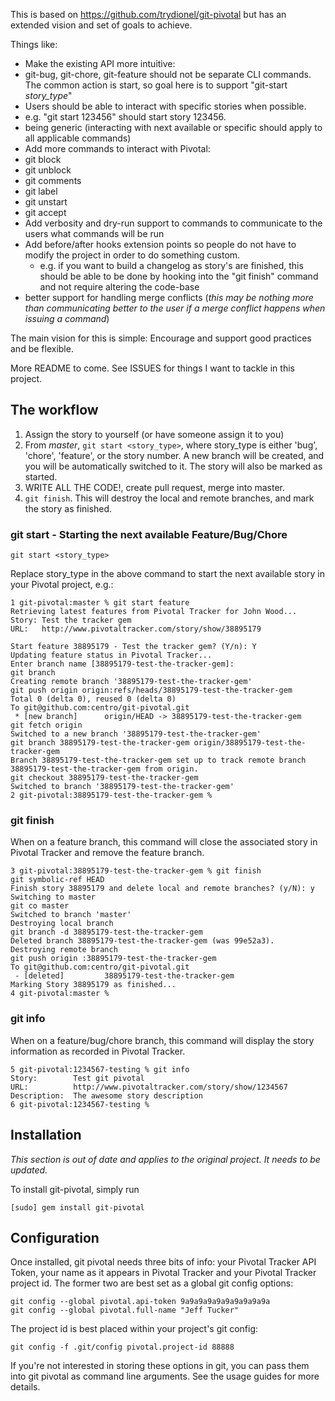 This is based on https://github.com/trydionel/git-pivotal but has an extended vision and set of goals to achieve.

Things like:

* Make the existing API more intuitive:
 * git-bug, git-chore, git-feature should not be separate CLI commands. The common action is start, so goal here is to support "git-start _story\_type_"
* Users should be able to interact with specific stories when possible.
 * e.g. "git start 123456" should start story 123456. 
 * being generic (interacting with next available or specific should apply to all applicable commands)
* Add more commands to interact with Pivotal:
 * git block
 * git unblock
 * git comments
 * git label 
 * git unstart
 * git accept
* Add verbosity and dry-run support to commands to communicate to the users what commands will be run
* Add before/after hooks extension points so people do not have to modify the project in order to do something custom. 
  * e.g. if you want to build a changelog as story's are finished, this should be able to be done by hooking into the "git finish" command and not require altering the code-base
* better support for handling merge conflicts (_this may be nothing more than communicating better to the user if a merge conflict happens when issuing a command_)

The main vision for this is simple: Encourage and support good practices and be flexible. 

More README to come. See ISSUES for things I want to tackle in this project.

## The workflow

1. Assign the story to yourself (or have someone assign it to you)
2. From _master_, `git start <story_type>`, where story\_type is either 'bug', 'chore', 'feature', or the story number.  A new branch will be created, and you will be automatically  switched to it.  The story will also be marked as started.
3. WRITE ALL THE CODE!, create pull request, merge into master.
4. `git finish`. This will destroy the local and remote branches, and mark the story as finished.

### git start - Starting the next available Feature/Bug/Chore

    git start <story_type>
    
Replace story\_type in the above command to start the next available story in your Pivotal project, e.g.:

    1 git-pivotal:master % git start feature
    Retrieving latest features from Pivotal Tracker for John Wood...
    Story: Test the tracker gem
    URL:   http://www.pivotaltracker.com/story/show/38895179

    Start feature 38895179 - Test the tracker gem? (Y/n): Y
    Updating feature status in Pivotal Tracker...
    Enter branch name [38895179-test-the-tracker-gem]: 
    git branch
    Creating remote branch '38895179-test-the-tracker-gem'
    git push origin origin:refs/heads/38895179-test-the-tracker-gem
    Total 0 (delta 0), reused 0 (delta 0)
    To git@github.com:centro/git-pivotal.git
     * [new branch]      origin/HEAD -> 38895179-test-the-tracker-gem
    git fetch origin
    Switched to a new branch '38895179-test-the-tracker-gem'
    git branch 38895179-test-the-tracker-gem origin/38895179-test-the-tracker-gem
    Branch 38895179-test-the-tracker-gem set up to track remote branch 38895179-test-the-tracker-gem from origin.
    git checkout 38895179-test-the-tracker-gem
    Switched to branch '38895179-test-the-tracker-gem'
    2 git-pivotal:38895179-test-the-tracker-gem %

### git finish
When on a feature branch, this command will close the associated story in Pivotal Tracker and remove the feature branch.

    3 git-pivotal:38895179-test-the-tracker-gem % git finish
    git symbolic-ref HEAD
    Finish story 38895179 and delete local and remote branches? (y/N): y
    Switching to master
    git co master
    Switched to branch 'master'
    Destroying local branch
    git branch -d 38895179-test-the-tracker-gem
    Deleted branch 38895179-test-the-tracker-gem (was 99e52a3).
    Destroying remote branch
    git push origin :38895179-test-the-tracker-gem
    To git@github.com:centro/git-pivotal.git
     - [deleted]         38895179-test-the-tracker-gem
    Marking Story 38895179 as finished...
    4 git-pivotal:master %

### git info
When on a feature/bug/chore branch, this command will display the story information as recorded in Pivotal Tracker.

    5 git-pivotal:1234567-testing % git info
    Story:        Test git pivotal
    URL:          http://www.pivotaltracker.com/story/show/1234567
    Description:  The awesome story description
    6 git-pivotal:1234567-testing % 

## Installation

_This section is out of date and applies to the original project. It needs to be updated._

To install git-pivotal, simply run

    [sudo] gem install git-pivotal

## Configuration

Once installed, git pivotal needs three bits of info: your Pivotal Tracker API Token, your name as it appears in Pivotal Tracker and your Pivotal Tracker project id.  The former two are best set as a global git config options:

    git config --global pivotal.api-token 9a9a9a9a9a9a9a9a9a9a
    git config --global pivotal.full-name "Jeff Tucker"

The project id is best placed within your project's git config:

    git config -f .git/config pivotal.project-id 88888

If you're not interested in storing these options in git, you can pass them into git pivotal as command line arguments.  See the usage guides for more details.

